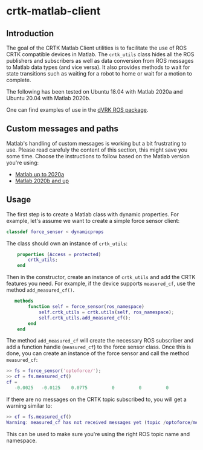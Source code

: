 # crtk-matlab-client

## Introduction

The goal of the CRTK Matlab Client utilities is to facilitate the use of ROS CRTK compatible devices in Matlab.  The `crtk_utils` class hides all the ROS publishers and subscribers as well as data conversion from ROS messages to Matlab data types (and vice versa). It also provides methods to wait for state transitions such as waiting for a robot to home or wait for a motion to complete.

The following has been tested on Ubuntu 18.04 with Matlab 2020a and Ubuntu 20.04 with Matlab 2020b.

One can find examples of use in the [dVRK ROS package](https://github.com/jhu-dvrk/dvrk-ros/tree/master/dvrk_matlab).

## Custom messages and paths

Matlab's handling of custom messages is working but a bit frustrating to use.  Please read carefuly the content of this section, this might save you some time.  Choose the instructions to follow based on the Matlab version you're using: 
* [Matlab up to 2020a](./custom_msgs_up_to_2020a.md)
* [Matlab 2020b and up](./custom_msgs_2020b_and_up.md)

## Usage

The first step is to create a Matlab class with dynamic properties.  For example, let's assume we want to create a simple force sensor client:
```matlab
classdef force_sensor < dynamicprops
```
The class should own an instance of `crtk_utils`:
```matlab
    properties (Access = protected)
        crtk_utils;
    end
```
Then in the constructor, create an instance of `crtk_utils` and add the CRTK features you need.  For example, if the device supports `measured_cf`, use the method `add_measured_cf()`.
```matlab
   methods
        function self = force_sensor(ros_namespace)
            self.crtk_utils = crtk.utils(self, ros_namespace);
            self.crtk_utils.add_measured_cf();
        end
    end
```
The method `add_measured_cf` will create the necessary ROS subscriber and add a function handle (`measured_cf`) to the force sensor class.  Once this is done, you can create an instance of the force sensor and call the method `measured_cf`:
```matlab
>> fs = force_sensor('optoforce/');
>> cf = fs.measured_cf()
cf =
   -0.0025   -0.0125    0.0775         0         0         0
```
If there are no messages on the CRTK topic subscribed to, you will get a warning similar to:
```matlab
>> cf = fs.measured_cf()
Warning: measured_cf has not received messages yet (topic /optoforce/measured_cf)
```
This can be used to make sure you're using the right ROS topic name and namespace.
